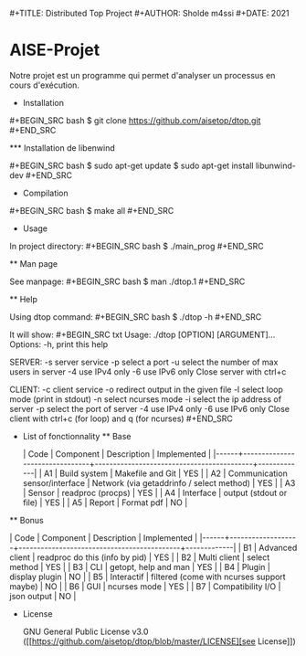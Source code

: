 #+TITLE: Distributed Top Project
#+AUTHOR: Sholde m4ssi
#+DATE: 2021
# AISE-Projet

Notre projet est un programme qui permet d'analyser un processus en cours d'exécution.
* Installation

#+BEGIN_SRC bash
$ git clone https://github.com/aisetop/dtop.git
#+END_SRC


*** Installation de libenwind

#+BEGIN_SRC bash
$ sudo apt-get update
$ sudo apt-get install libunwind-dev
#+END_SRC

* Compilation

#+BEGIN_SRC bash
$ make all
#+END_SRC

* Usage 

In project directory:
#+BEGIN_SRC bash
$ ./main_prog
#+END_SRC

** Man page

See manpage:
#+BEGIN_SRC bash
$ man ./dtop.1
#+END_SRC

** Help

Using dtop command:
#+BEGIN_SRC bash
$ ./dtop -h
#+END_SRC

It will show:
#+BEGIN_SRC txt
Usage: ./dtop [OPTION] [ARGUMENT]...
Options:
  -h, print this help

  SERVER:
    -s               server service
    -p <port>        select a port
    -u <number>      select the number of max users in server
    -4               use IPv4 only
    -6               use IPv6 only
  Close server with ctrl+c

  CLIENT:
    -c               client service
    -o <filename>    redirect output in the given file
    -l               select loop mode (print in stdout)
    -n               select ncurses mode
    -i <ip>          select the ip address of server
    -p <port>        select the port of server
    -4               use IPv4 only
    -6               use IPv6 only
  Close client with ctrl+c (for loop) and q (for ncurses)
#+END_SRC

* List of fonctionnality
** Base

   | Code | Component                      | Description                               | Implemented |
   |------+--------------------------------+-------------------------------------------+-------------|
   | A1   | Build system                   | Makefile and Git                          | YES         |
   | A2   | Communication sensor/interface | Network (via getaddrinfo / select method) | YES         |
   | A3   | Sensor                         | readproc (procps)                         | YES         |
   | A4   | Interface                      | output (stdout or file)                   | YES         |
   | A5   | Report                         | Format pdf                                | NO          |

** Bonus

   | Code | Component         | Description                                | Implemented |
   |------+-------------------+--------------------------------------------+-------------|
   | B1   | Advanced client   | readproc do this (info by pid)             | YES         |
   | B2   | Multi client      | select method                              | YES         |
   | B3   | CLI               | getopt, help and man                       | YES         |
   | B4   | Plugin            | display plugin                             | NO          |
   | B5   | Interactif        | filtered (come with ncurses support maybe) | NO          |
   | B6   | GUI               | ncurses mode                               | YES         |
   | B7   | Compatibility I/O | json output                                | NO          |

* License

  GNU General Public License v3.0 ([[https://github.com/aisetop/dtop/blob/master/LICENSE][see License]])
